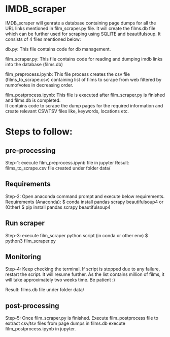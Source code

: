 # IMDB_scraper
IMDB_scraper will genrate a database containing page dumps for all the URL links mentioned in film_scraper.py file.
It will create the films.db file which can be further used for scraping using SQLITE and beautifulsoup.
It consists of 4 files mentioned below:

db.py:
This file contains code for db management.

film_scraper.py:
This file contains code for reading and dumping imdb links into the database (films.db)

film_preprocess.ipynb:
This file process creates the csv file (films_to_scrape.csv) containing list of films to scrape from web filtered by numofvotes in decreasing order.

film_postprocess.ipynb:
This file is executed after film_scraper.py is finished and films.db is completed.	
It contains code to scrape the dump pages for the required information and create relevant CSV/TSV files like, keywords, locations etc.

# Steps to follow:
## pre-processing
Step-1: execute film_preprocess.ipynb file in jupyter
Result: films_to_scrape.csv file created under folder data/

## Requirements
Step-2: Open anaconda command prompt and execute below requirements.
Requirements (Anaconda):
$ conda install pandas scrapy beautifulsoup4
or (Other)
$ pip install pandas scrapy beautifulsoup4

## Run scraper
Step-3: execute film_scraper python script
(in conda or other env)
$ python3 film_scraper.py

## Monitoring
Step-4: Keep checking the terminal. If script is stopped due to any failure, restart the script. It will resume further.
As the list contains million of films, it will take approximately two weeks time. Be patient :)

Result: films.db file under folder data/

## post-processing
Step-5: Once film_scraper.py is finished. Execute film_postprocess file to extract csv/tsv files from page dumps in films.db
execute film_postprocess.ipynb in jupyter.
